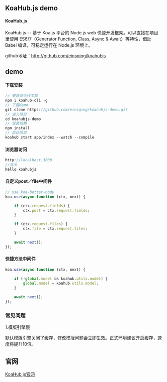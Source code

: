 ## KoaHub.js demo

#### KoaHub.js

KoaHub.js -- 基于 Koa.js 平台的 Node.js web 快速开发框架。可以直接在项目里使用 ES6/7（Generator Function, Class, Async & Await）等特性，借助 Babel 编译，可稳定运行在 Node.js 环境上。

github地址：http://github.com/einsqing/koahubjs



## demo

#### 下载安装

```javascript
// 安装命令行工具
npm i koahub-cli -g
// 下载demo
git clone https://github.com/einsqing/koahubjs-demo.git
// 进入项目
cd koahubjs-demo
// 安装依赖
npm install
// 启动项目
koahub start app/index --watch --compile
```

#### 浏览器访问

```javascript
http://localhost:3000
//显示
hello koahubjs
```

#### 自定义post／file中间件

```js
// use koa-better-body
koa.use(async function (ctx, next) {

    if (ctx.request.fields) {
        ctx.post = ctx.request.fields;
    }

    if (ctx.request.files) {
        ctx.file = ctx.request.files;
    }

    await next();
});
```

#### 快捷方法中间件

```js
koa.use(async function (ctx, next) {

    if (!global.model && koahub.utils.model) {
        global.model = koahub.utils.model;
    }
  
    await next();
});
```



### 常见问题

1.模版引擎慢

默认模版引擎关闭了缓存，修改模版问题会立即生效。正式环境建议开启缓存，速度将提升10倍。

## 官网
[KoaHub.js官网](http://js.koahub.com)

